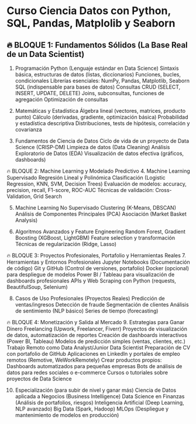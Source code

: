 # Curso Ciencia Datos con Python, SQL, Pandas, Matplolib y Seaborn

## 🔥 BLOQUE 1: Fundamentos Sólidos (La Base Real de un Data Scientist)
1. Programación
    Python (Lenguaje estándar en Data Science)
        Sintaxis básica, estructuras de datos (listas, diccionarios)
        Funciones, bucles, condicionales
        Librerías esenciales: NumPy, Pandas, Matplotlib, Seaborn
    SQL (indispensable para bases de datos)
        Consultas CRUD (SELECT, INSERT, UPDATE, DELETE)
        Joins, subconsultas, funciones de agregación
        Optimización de consultas

2. Matemáticas y Estadística
    Álgebra lineal (vectores, matrices, producto punto)
    Cálculo (derivadas, gradiente, optimización básica)
    Probabilidad y estadística descriptiva
    Distribuciones, tests de hipótesis, correlación y covarianza

3. Fundamentos de Ciencia de Datos
    Ciclo de vida de un proyecto de Data Science (CRISP-DM)
    Limpieza de datos (Data Cleaning)
    Análisis Exploratorio de Datos (EDA)
    Visualización de datos efectiva (gráficos, dashboards)

🔥 BLOQUE 2: Machine Learning y Modelado Predictivo
4. Machine Learning Supervisado
    Regresión Lineal y Polinómica
    Clasificación (Logistic Regression, KNN, SVM, Decision Trees)
    Evaluación de modelos: accuracy, precision, recall, F1-score, ROC-AUC
    Técnicas de validación: Cross-Validation, Grid Search

5. Machine Learning No Supervisado
    Clustering (K-Means, DBSCAN)
    Análisis de Componentes Principales (PCA)
    Asociación (Market Basket Analysis)

6. Algoritmos Avanzados y Feature Engineering
    Random Forest, Gradient Boosting (XGBoost, LightGBM)
    Feature selection y transformación
    Técnicas de regularización (Ridge, Lasso)

🔥 BLOQUE 3: Proyectos Profesionales, Portafolio y Herramientas Reales
7. Herramientas y Entornos Profesionales
    Jupyter Notebooks (Documentación de código)
    Git y GitHub (Control de versiones, portafolio)
    Docker (opcional) para despliegue de modelos
    Power BI / Tableau para visualización de dashboards profesionales
    APIs y Web Scraping con Python (requests, BeautifulSoup, Selenium)

8. Casos de Uso Profesionales (Proyectos Reales)
    Predicción de ventas/ingresos
    Detección de fraude
    Segmentación de clientes
    Análisis de sentimiento (NLP básico)
    Series de tiempo (forecasting)

🔥 BLOQUE 4: Monetización y Salida al Mercado
9. Estrategias para Ganar Dinero
    Freelancing (Upwork, Freelancer, Fiverr)
        Proyectos de visualización de datos, automatización de reportes
        Creación de dashboards interactivos (Power BI, Tableau)
        Modelos de predicción simples (ventas, clientes, etc.)
    Trabajo Remoto como Data Analyst/Junior Data Scientist
        Preparación de CV con portafolio de GitHub
        Aplicaciones en LinkedIn y portales de empleo remotos (Remotive, WeWorkRemotely)
    Crear productos propios:
        Dashboards automatizados para pequeñas empresas
        Bots de análisis de datos para redes sociales o e-commerce
        Cursos o tutoriales sobre proyectos de Data Science

10. Especialización (para subir de nivel y ganar más)
    Ciencia de Datos aplicada a Negocios (Business Intelligence)
    Data Science en Finanzas (Análisis de portafolios, riesgos)
    Inteligencia Artificial (Deep Learning, NLP avanzado)
    Big Data (Spark, Hadoop)
    MLOps (Despliegue y mantenimiento de modelos en producción)